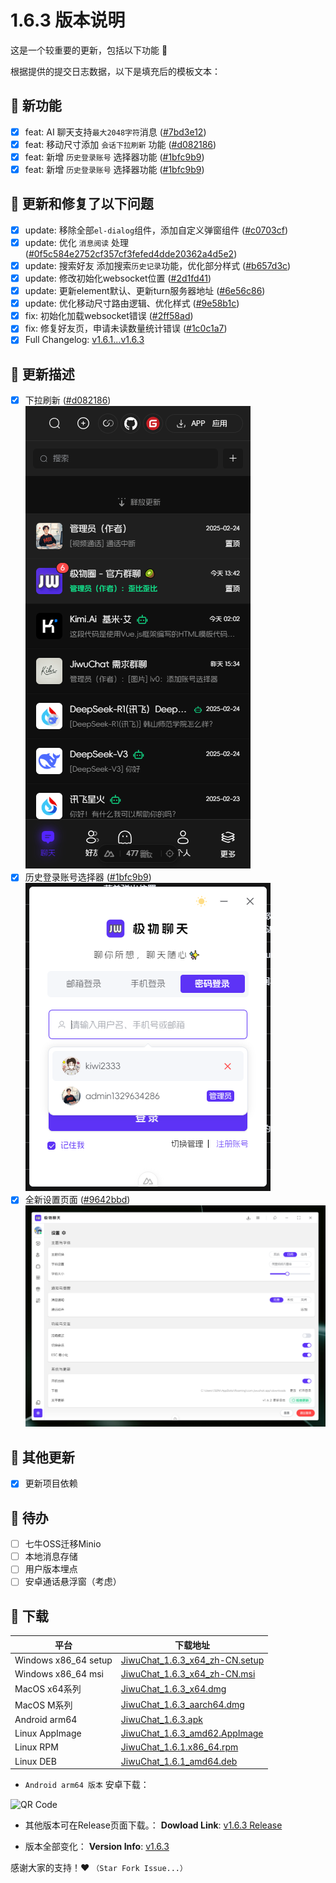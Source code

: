 # 1.6.3 版本说明

这是一个较重要的更新，包括以下功能 🧪

根据提供的提交日志数据，以下是填充后的模板文本：

## 🔮 新功能

- [x] feat: AI 聊天支持`最大2048字符`消息 ([#7bd3e12](https://github.com/KiWi233333/JiwuChat/commit/7bd3e12))
- [x] feat: 移动尺寸添加 `会话下拉刷新` 功能 ([#d082186](https://github.com/KiWi233333/JiwuChat/commit/d082186bf7826f05d8b297401bef6345e61c901e))
- [x] feat: 新增 `历史登录账号` 选择器功能 ([#1bfc9b9](https://github.com/KiWi233333/JiwuChat/commit/1bfc9b9f5607229de94695bc57b40e2d754671fd))
- [x] feat: 新增 `历史登录账号` 选择器功能 ([#1bfc9b9](https://github.com/KiWi233333/JiwuChat/commit/1bfc9b9f5607229de94695bc57b40e2d754671fd))

## 🔨 更新和修复了以下问题

- [x] update: 移除全部`el-dialog`组件，添加自定义弹窗组件 ([#c0703cf](https://github.com/KiWi233333/JiwuChat/commit/c0703cf))
- [x] update: 优化 `消息阅读` 处理 ([#0f5c584e2752cf357cf3fefed4dde20362a4d5e2](https://github.com/KiWi233333/JiwuChat/commit/0f5c584e2752cf357cf3fefed4dde20362a4d5e2))
- [x] update: 搜索好友 添加搜索`历史记录`功能，优化部分样式 ([#b657d3c](https://github.com/KiWi233333/JiwuChat/commit/b657d3c))
- [x] update: 修改初始化websocket位置 ([#2d1fd41](https://github.com/KiWi233333/JiwuChat/commit/2d1fd41))
- [x] update: 更新element默认、更新turn服务器地址 ([#6e56c86](https://github.com/KiWi233333/JiwuChat/commit/6e56c86))
- [x] update: 优化移动尺寸路由逻辑、优化样式 ([#9e58b1c](https://github.com/KiWi233333/JiwuChat/commit/9e58b1c))
- [x] fix: 初始化加载websocket错误 ([#2ff58ad](https://github.com/KiWi233333/JiwuChat/commit/2ff58ad))
- [x] fix: 修复好友页，申请未读数量统计错误 ([#1c0c1a7](https://github.com/KiWi233333/JiwuChat/commit/1c0c1a74fa54cc02231e2b50d09b067ac3efccc6))
- [x] Full Changelog: [v1.6.1...v1.6.3](https://github.com/KiWi233333/JiwuChat/compare/v1.6.1...v1.6.3)

## 🤯 更新描述

- [x] 下拉刷新 ([#d082186](https://github.com/KiWi233333/JiwuChat/commit/d082186bf7826f05d8b297401bef6345e61c901e))
![下拉刷新](/.github/releasemd/assets/v1.6.3/image.png)
- [x] 历史登录账号选择器 ([#1bfc9b9](https://github.com/KiWi233333/JiwuChat/commit/1bfc9b9f5607229de94695bc57b40e2d754671fd))
![历史登录账号选择器](/.github/releasemd/assets/v1.6.3/image-1.png)
- [x] 全新设置页面 ([#9642bbd](https://github.com/KiWi233333/JiwuChat/commit/9642bbd68fa67044022ce2c68768d1c912869572))
![设置页面](/.github/releasemd/assets/v1.6.3/image-2.png)

## 🧿 其他更新

- [x] 更新项目依赖

## 📌 待办

- [ ] 七牛OSS迁移Minio
- [ ] 本地消息存储
- [ ] 用户版本埋点
- [ ] 安卓通话悬浮窗（考虑）

## 🧪 下载

| 平台 | 下载地址 |
| --- | --- |
| Windows x86_64 setup | [JiwuChat_1.6.3_x64_zh-CN.setup](https://github.com/KiWi233333/JiwuChat/releases/download/v1.6.3/JiwuChat_1.6.3_x64-setup.exe) |
| Windows x86_64 msi | [JiwuChat_1.6.3_x64_zh-CN.msi](https://github.com/KiWi233333/JiwuChat/releases/download/v1.6.3/JiwuChat_1.6.3_x64_zh-CN.msi) |
| MacOS x64系列 | [JiwuChat_1.6.3_x64.dmg](https://github.com/KiWi233333/JiwuChat/releases/download/v1.6.3/JiwuChat_1.6.3_x64.dmg) |
| MacOS M系列 | [JiwuChat_1.6.3_aarch64.dmg](https://github.com/KiWi233333/JiwuChat/releases/download/v1.6.3/JiwuChat_1.6.3_aarch64.dmg) |
| Android arm64 | [JiwuChat_1.6.3.apk](https://github.com/KiWi233333/JiwuChat/releases/download/v1.6.3/JiwuChat_1.6.3.apk) |
| Linux AppImage | [JiwuChat_1.6.3_amd62.AppImage](https://github.com/KiWi233333/JiwuChat/releases/download/v1.6.3/JiwuChat_1.6.3_amd64.AppImage) |
| Linux RPM | [JiwuChat_1.6.1.x86_64.rpm](https://github.com/KiWi233333/JiwuChat/releases/download/v1.6.3/JiwuChat-1.6.3-1.x86_64.rpm) |
| Linux DEB | [JiwuChat_1.6.1_amd64.deb](https://github.com/KiWi233333/JiwuChat/releases/download/v1.6.3/JiwuChat_1.6.3_amd64.deb) |

- `Android arm64 版本`  安卓下载：

![QR Code](https://api.jiwu.kiwi2333.top/res/qrcode/stream?content=/releases/download/v1.6.3/JiwuChat_1.6.3.apk&w=200&h=200)

- 其他版本可在Release页面下载。：
**Dowload Link**: [v1.6.3 Release](https://github.com/KiWi233333/JiwuChat/releases/tag/v1.6.3)

- 版本全部变化：
**Version Info**: [v1.6.3](https://github.com/KiWi233333/JiwuChat/blob/main/.github/releasemd/v1.6.3.md)

感谢大家的支持！❤ `（Star Fork Issue...）`
